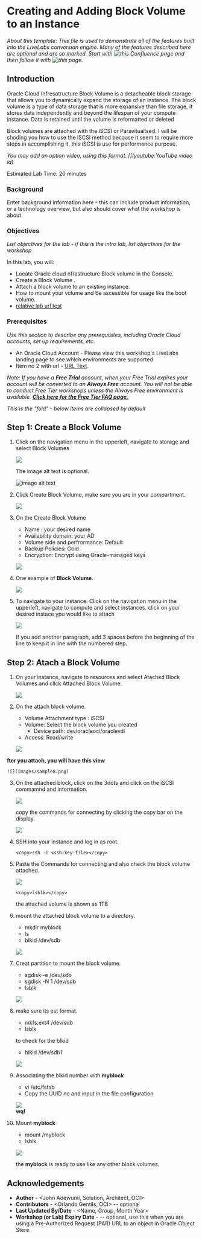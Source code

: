 # Creating and Adding Block Volume to an Instance

*About this template: This file is used to demonstrate all of the features built into the LiveLabs conversion engine. Many of the features described here are optional and are so marked. Start with ![this Confluence page](https://confluence.oraclecorp.com/confluence/display/DBIDDP/Use+the+LiveLabs+Lab+Markdown+Template) and then follow it with ![this page](https://confluence.oraclecorp.com/confluence/display/DBIDDP/LiveLabs+Markdown+Template+New+Features+and+Fixed).*

## Introduction

Oracle Cloud Infresatructure Block Volume is a detacheable block storage that allows you to dynamically expand the storage of an instance. The block volume is a type of data storage that is more expansive than file storage, it stores data independently and beyond the lifespan of your compute instance. Data is retained until the volume is reformatted or deleted

Block volumes are attached with the iSCSI or Paravitualised. I will be shoding you how to use the iSCSI method because it seem to require more steps in accomplishing it, this iSCSI is use for performance purpose.                                                                                               

*You may add an option video, using this format: [](youtube:YouTube video id)*

  [](youtube:zNKxJjkq0Pw)

Estimated Lab Time: 20 minutes

### Background
Enter background information here - this can include product information, or a technology overview, but also should cover what the workshop is about.

### Objectives

*List objectives for the lab - if this is the intro lab, list objectives for the workshop*

In this lab, you will:
* Locate Oracle cloud nfrastructure Block volume in the Console.
* Create a Block Volume .
* Attach a block volume to an existing instance.
* How to mount your volume and be ascessible for usage like the boot volume.
* [relative lab url test](?lab=need-help)

### Prerequisites

*Use this section to describe any prerequisites, including Oracle Cloud accounts, set up requirements, etc.*

* An Oracle Cloud Account - Please view this workshop's LiveLabs landing page to see which environments are supported
* Item no 2 with url - [URL Text](https://www.oracle.com).

*Note: If you have a **Free Trial** account, when your Free Trial expires your account will be converted to an **Always Free** account. You will not be able to conduct Free Tier workshops unless the Always Free environment is available. **[Click here for the Free Tier FAQ page.](https://www.oracle.com/cloud/free/faq.html)***

*This is the "fold" - below items are collapsed by default*

## **Step 1**: Create a Block Volume

<!-- Images -->

1. Click on the navigation menu in the upperleft, navigate to storage and select Block Volumes

    ![](images/sample1.png)

    The image alt text is optional.

    ![image alt text](images/sample1.png)

2. Click Create Block Volume, make sure you are in your compartment.

    ![](images/sample2.png)

3. On the Create Block Volume

    - Name : your desired name
    - Availability domain: your AD
    - Volume side and perfrormance: Default
    - Backup Policies: Gold
    - Encryption: Encrypt using Oracle-managed keys

    ![](images/sample3.png)

4. One example of **Block Volume**.

    ![](images/sample4.png)

5. To navigate to your instance. Click on the navigation menu in the upperleft, navigate to compute and select instances. click on your desired instace ypu would like to attach

    ![](images/sample5.png)


   If you add another paragraph, add 3 spaces before the beginning of the line to keep it in line with the numbered step.

## **Step 2:** Atach a Block Volume

<!-- Images -->

1. On your instance, navigate to resources and select Atached Block Volumes and click Attached Block Volume.

    ![](images/sample6.png)


2. On  the attach block volume.

    - Volume Attachment type : iSCSI
    - Volume: Select the block volume you created
        - Device path: dev/oracleoci/oraclevdi
    - Access: Read/write

    ![](images/sample7.png)

**fter you attach, you will have this view**

    ![](images/sample8.png)

3. On the attached block, click on the 3dots and click on the iSCSI commamnd and information.

    ![](images/sample9.png)

   copy the commands for connecting by clicking the copy bar on the display.

    ![](images/sample10.png)


4. SSH into your instance and log in as root.


  	```
    <copy>ssh -i <ssh-key-file></copy>
    ```

5. Paste the Commands for connecting and also check the block volume attached.

    ![](images/sample11.png)   

    
  	```
    <copy>lsblk></copy>
    ```
   the attached volume is shown as 1TB

6. mount the attached block volume to a directory.

    - mkdir myblock
    - ls
    - blkid /dev/sdb

    ![](images/sample12.png)   

7. Creat partition to mount the block volume.

   - sgdisk -e /dev/sdb
   - sgdisk -N 1 /dev/sdb   
   - lsblk    

    ![](images/sample13.png)   


8. make sure its est format.

   - mkfs.ext4 /dev/sdb
   - lsblk
   
   to check for the blkid
   - blkid /dev/sdb1

    ![](images/sample14.png)   


9. Associating the blkid number with **myblock**

    - vi /etc/fstab
    - Copy the UUID no and input in the file configuration

    ![](images/sample15.png)   
    **wq!**

10. Mount **myblock** 
    - mount /myblock
    - lsblk 

    ![](images/sample16.png)   

    the **myblock** is ready to use like any other block volumes.  

## Acknowledgements
* **Author** - <John Adewumi, Solution, Architect, OCI>
* **Contributors** -  <Orlando Gentils, OCI> -- optional
* **Last Updated By/Date** - <Name, Group, Month Year>
* **Workshop (or Lab) Expiry Date** - <Month Year> -- optional, use this when you are using a Pre-Authorized Request (PAR) URL to an object in Oracle Object Store.
